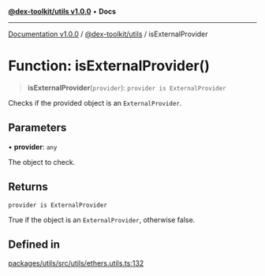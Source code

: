 [**@dex-toolkit/utils v1.0.0**](../README.md) • **Docs**

***

[Documentation v1.0.0](../../../packages.md) / [@dex-toolkit/utils](../README.md) / isExternalProvider

# Function: isExternalProvider()

> **isExternalProvider**(`provider`): `provider is ExternalProvider`

Checks if the provided object is an `ExternalProvider`.

## Parameters

• **provider**: `any`

The object to check.

## Returns

`provider is ExternalProvider`

True if the object is an `ExternalProvider`, otherwise false.

## Defined in

[packages/utils/src/utils/ethers.utils.ts:132](https://github.com/niZmosis/dex-toolkit/blob/3d8b41b44787b30fbea5de3ab4737662ffb61bc8/packages/utils/src/utils/ethers.utils.ts#L132)
